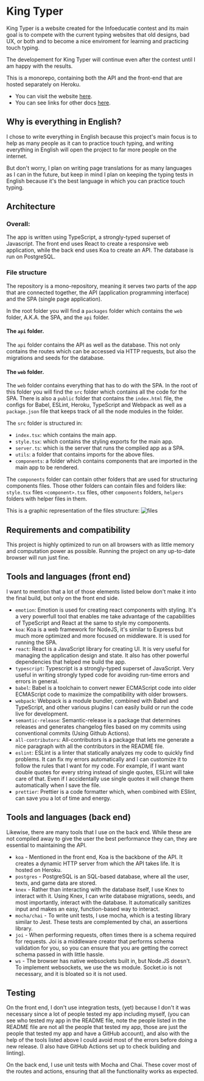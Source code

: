 # King Typer
King Typer is a website created for the Infoeducatie contest and its main goal is to compete with the current typing websites that old designs, bad UX, or both and to become a nice enviroment for learning and practicing touch typing.

The developement for King Typer will continue even after the contest until I am happy with the results.

This is a monorepo, containing both the API and the front-end that are hosted separately on Heroku.

- You can visit the website [here](https://king-typer.herokuapp.com/).
- You can see links for other docs [here](blob/docs/docs/en/main.md).

## Why is everything in English?

I chose to write everything in English because this project's main focus is to help as many people as it can to practice touch typing, and writing everything in English will open the project to far more people on the internet.

But don't worry, I plan on writing page translations for as many languages as I can in the future, but keep in mind I plan on keeping the typing tests in English because it's the best language in which you can practice touch typing.

## Architecture

### Overall:
The app is written using TypeScript, a strongly-typed superset of Javascript. The front end uses React to create a responsive web application, while the back end uses Koa to create an API. The database is run on PostgreSQL.

### File structure
The repository is a mono-repository, meaning it serves two parts of the app that are connected together, the API (application programming interface) and the SPA (single page application).

In the root folder you will find a `packages` folder which contains the `web` folder, A.K.A. the SPA, and the `api` folder.

#### The `api` folder.

The `api` folder contains the API as well as the database. This not only contains the routes which can be accessed via HTTP requests, but also the migrations and seeds for the database.

#### The `web` folder.

The `web` folder contains everything that has to do with the SPA. In the root of this folder you will find the `src` folder which contains all the code for the SPA. There is also a `public` folder that contains the `index.html` file, the configs for Babel, ESLint, Heroku, TypeScript and Webpack as well as a `package.json` file that keeps track of all the node modules in the folder.

The `src` folder is structured in:
- `index.tsx`: which contains the main app.
- `style.tsx`: which contains the styling exports for the main app.
- `server.ts`: which is the server that runs the complied app as a SPA.
- `utils`: a folder that contains imports for the above files.
- `components`: a folder which contains components that are imported in the main app to be rendered.

The `components` folder can contain other folders that are used for structuring components files. Those other folders can contain files and folders like: `style.tsx` files `<component>.tsx` files, other `components` folders, `helpers` folders with helper files in them.

This is a graphic representation of the files structure:
![files](blob/docs/docs/assets/gourcefiletree.png)

## Requirements and compatibility

This project is highly optimized to run on all browsers with as little memory and computation power as possible. Running the project on any up-to-date browser will run just fine.

## Tools and languages (front end)

I want to mention that a lot of those elements listed below don't make it into the final build, but only on the front end side.

- `emotion`: Emotion is used for creating react components with styling. It's a very powerfull tool that enables me take advantage of the capabilities of TypeScript and React at the same to style my components.
- `koa`: Koa is a web framework for NodeJS, it's similar to Express but much more optimized and more focused on middleware. It is used for running the SPA.
- `react`: React is a JavaScript library for creating UI. It is very useful for managing the application design and state. It also has other powerful dependencies that helped me build the app.
- `typescript`: Typescript is a strongly-typed superset of JavaScript. Very useful in writing strongly typed code for avoiding run-time errors and errors in general.
- `babel`: Babel is a toolchain to convert newer ECMAScript code into older ECMAScript code to maximize the compatibility with older browsers.
- `webpack`: Webpack is a module bundler, combined with Babel and TypeScript, and other various plugins I can easily build or run the code live for development.
- `semantic-release`: Semantic-release is a package that determines releases and generates changelog files based on my commits using conventional commits (Using Github Actions).
- `all-contributors`: All-contributors is a package that lets me generate a nice paragraph with all the contributors in the README file.
- `eslint`:  ESLint is a linter that statically analyzes my code to quickly find problems. It can fix my errors automatically and I can customize it to follow the rules that I want for my code. For example, if I want want double quotes for every string instead of single quotes, ESLint will take care of that. Even if I accidentally use single quotes it will change them automatically when I save the file.
- `prettier`: Prettier is a code formatter which, when combined with ESlint, can save you a lot of time and energy.

## Tools and languages (back end)

Likewise, there are many tools that I use on the back end. While these are not compiled away to give the user the best performance they can, they are essential to maintaining the API.

- `koa` - Mentioned in the front end, Koa is the backbone of the API. It creates a dynamic HTTP server from which the API takes life. It is hosted on Heroku.
- `postgres` - PostgreSQL is an SQL-based database, where all the user, texts, and game data are stored.
- `knex` - Rather than interacting with the database itself, I use Knex to interact with it. Using Knex, I can write database migrations, seeds, and most importantly, interact with the database. It automatically sanitizes input and makes an easy, function-based way to interact.
- `mocha/chai` - To write unit tests, I use mocha, which is a testing library similar to Jest. These tests are complemented by chai, an assertions library.
- `joi` - When performing requests, often times there is a schema required for requests. Joi is a middleware creator that performs schema validation for you, so you can ensure that you are getting the correct schema passed in with little hassle.
- `ws` - The browser has native websockets built in, but Node.JS doesn't. To implement websockets, we use the ws module. Socket.io is not necessary, and it is bloated so it is not used.

## Testing

On the front end, I don't use integration tests, (yet) because I don't it was necessary since a lot of people tested my app including myself, (you can see who tested my app in the README file, note the people listed in the README file are not all the people that tested my app, those are just the people that tested my app and have a GitHub account), and also with the help of the tools listed above I could avoid most of the errors before doing a new release. (I also have GitHub Actions set up to check building and linting).

On the back end, I use unit tests with Mocha and Chai. These cover most of the routes and actions, ensuring that all the functionality works as expected.
